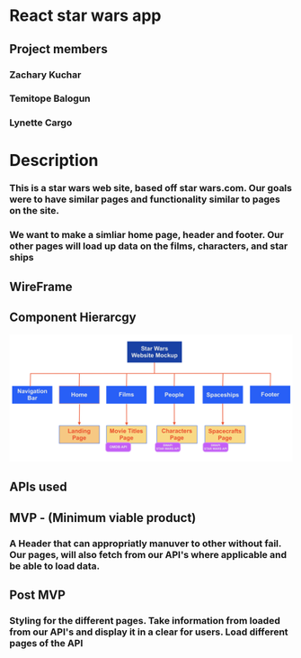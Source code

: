 # React star wars app

## Project members

### Zachary Kuchar

### Temitope Balogun

### Lynette Cargo

# Description

### This is a star wars web site, based off star wars.com. Our goals were to have similar pages and functionality similar to pages on the site.

### We want to make a simliar home page, header and footer. Our other pages will load up data on the films, characters, and star ships

## WireFrame

## Component Hierarcgy

![Alt text](TREE_Example.png)

## APIs used

## MVP - (Minimum viable product)

### A Header that can appropriatly manuver to other without fail. Our pages, will also fetch from our API's where applicable and be able to load data.

## Post MVP

### Styling for the different pages. Take information from loaded from our API's and display it in a clear for users. Load different pages of the API
